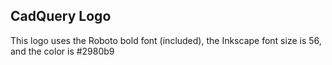 ## CadQuery Logo

This logo uses the Roboto bold font (included), the Inkscape font size is 56, and the color is #2980b9
